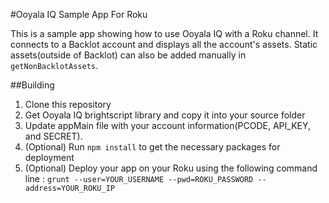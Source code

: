 #Ooyala IQ Sample App For Roku

This is a sample app showing how to use Ooyala IQ  with a Roku channel. It connects to a Backlot account and displays all the account's assets. Static assets(outside of Backlot) can also be added manually in `getNonBacklotAssets`.


##Building

1.	Clone this repository 
2.	Get Ooyala IQ brightscript library and copy it into your source folder
3.	Update appMain file with your account information(PCODE, API_KEY, and SECRET).
4.	(Optional) Run `npm install` to get the necessary packages for deployment
5.	(Optional) Deploy your app on your Roku using the following command line : `grunt --user=YOUR_USERNAME --pwd=ROKU_PASSWORD --address=YOUR_ROKU_IP`

